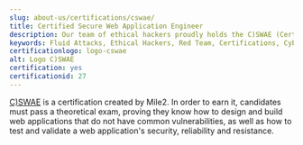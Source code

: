 ```yaml
---
slug: about-us/certifications/cswae/
title: Certified Secure Web Application Engineer
description: Our team of ethical hackers proudly holds the C)SWAE (Certified Secure Web Application Engineer) certification, among many others.
keywords: Fluid Attacks, Ethical Hackers, Red Team, Certifications, Cybersecurity, Pentesters, Whitehat Hackers, CSWAE
certificationlogo: logo-cswae
alt: Logo C)SWAE
certification: yes
certificationid: 27
---
```


[C)SWAE](https://www.mile2.com/cswae_outline/)
is a certification created by Mile2.
In order to earn it,
candidates must pass a theoretical exam,
proving they know how to design and build web applications
that do not have common vulnerabilities,
as well as how to test and validate a web application's security,
reliability
and resistance.
